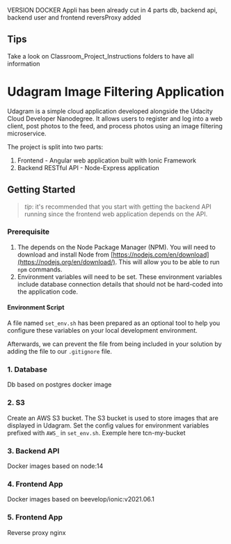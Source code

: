 






VERSION DOCKER 
Appli has been already cut in 4 parts
db, backend api, backend user and frontend
reversProxy added

## Tips
Take a look on Classroom_Project_Instructions folders to have all information




# Udagram Image Filtering Application

Udagram is a simple cloud application developed alongside the Udacity Cloud Developer Nanodegree. It allows users to register and log into a web client, post photos to the feed, and process photos using an image filtering microservice.

The project is split into two parts:
1. Frontend - Angular web application built with Ionic Framework
2. Backend RESTful API - Node-Express application

## Getting Started
> _tip_: it's recommended that you start with getting the backend API running since the frontend web application depends on the API.

### Prerequisite
1. The depends on the Node Package Manager (NPM). You will need to download and install Node from [https://nodejs.com/en/download](https://nodejs.org/en/download/). This will allow you to be able to run `npm` commands.
2. Environment variables will need to be set. These environment variables include database connection details that should not be hard-coded into the application code.

#### Environment Script
A file named `set_env.sh` has been prepared as an optional tool to help you configure these variables on your local development environment.
 
Afterwards, we can prevent the file from being included in your solution by adding the file to our `.gitignore` file.

### 1. Database
Db based on postgres docker image


### 2. S3
Create an AWS S3 bucket. The S3 bucket is used to store images that are displayed in Udagram.
Set the config values for environment variables prefixed with `AWS_` in `set_env.sh`.
Exemple here tcn-my-bucket

### 3. Backend API

Docker images based on node:14

### 4. Frontend App

Docker images based on  beevelop/ionic:v2021.06.1 

### 5. Frontend App

Reverse proxy nginx



